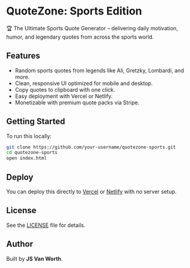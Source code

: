 
# QuoteZone: Sports Edition

🏆 The Ultimate Sports Quote Generator – delivering daily motivation, humor, and legendary quotes from across the sports world.

## Features

- Random sports quotes from legends like Ali, Gretzky, Lombardi, and more.
- Clean, responsive UI optimized for mobile and desktop.
- Copy quotes to clipboard with one click.
- Easy deployment with Vercel or Netlify.
- Monetizable with premium quote packs via Stripe.

## Getting Started

To run this locally:
```bash
git clone https://github.com/your-username/quotezone-sports.git
cd quotezone-sports
open index.html
```

## Deploy

You can deploy this directly to [Vercel](https://vercel.com/) or [Netlify](https://netlify.com/) with no server setup.

## License

See the [LICENSE](./LICENSE) file for details.

## Author

Built by **JS Van Worth**.
